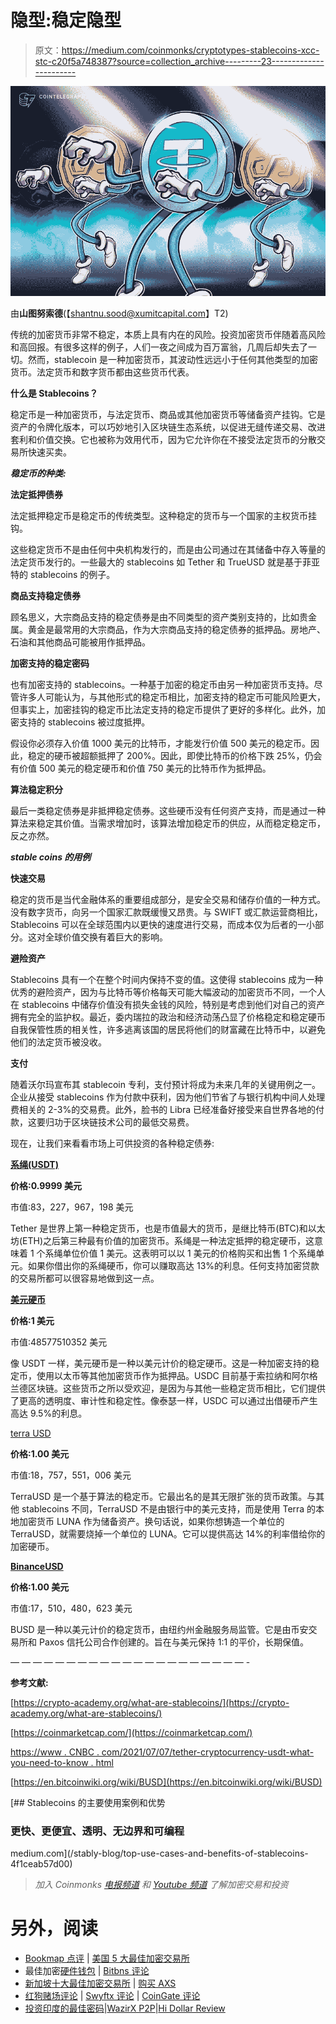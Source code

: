 # 隐型:稳定隐型

> 原文：<https://medium.com/coinmonks/cryptotypes-stablecoins-xcc-stc-c20f5a748387?source=collection_archive---------23----------------------->

![](img/32fcfc8981df53a4ebb099b9925db2ee.png)

由**山图努索德**(【shantnu.sood@xumitcapital.com】T2)

传统的加密货币非常不稳定，本质上具有内在的风险。投资加密货币伴随着高风险和高回报。有很多这样的例子，人们一夜之间成为百万富翁，几周后却失去了一切。然而，stablecoin 是一种加密货币，其波动性远远小于任何其他类型的加密货币。法定货币和数字货币都由这些货币代表。

**什么是 Stablecoins？**

稳定币是一种加密货币，与法定货币、商品或其他加密货币等储备资产挂钩。它是资产的令牌化版本，可以巧妙地引入区块链生态系统，以促进无缝传递交易、改进套利和价值交换。它也被称为效用代币，因为它允许你在不接受法定货币的分散交易所快速买卖。

***稳定币的种类:***

**法定抵押债券**

法定抵押稳定币是稳定币的传统类型。这种稳定的货币与一个国家的主权货币挂钩。

这些稳定货币不是由任何中央机构发行的，而是由公司通过在其储备中存入等量的法定货币发行的。一些最大的 stablecoins 如 Tether 和 TrueUSD 就是基于菲亚特的 stablecoins 的例子。

**商品支持稳定债券**

顾名思义，大宗商品支持的稳定债券是由不同类型的资产类别支持的，比如贵金属。黄金是最常用的大宗商品，作为大宗商品支持的稳定债券的抵押品。房地产、石油和其他商品可能被用作抵押品。

**加密支持的稳定密码**

也有加密支持的 stablecoins。一种基于加密的稳定币由另一种加密货币支持。尽管许多人可能认为，与其他形式的稳定币相比，加密支持的稳定币可能风险更大，但事实上，加密挂钩的稳定币比法定支持的稳定币提供了更好的多样化。此外，加密支持的 stablecoins 被过度抵押。

假设你必须存入价值 1000 美元的比特币，才能发行价值 500 美元的稳定币。因此，稳定的硬币被超额抵押了 200%。因此，即使比特币的价格下跌 25%，仍会有价值 500 美元的稳定硬币和价值 750 美元的比特币作为抵押品。

**算法稳定积分**

最后一类稳定债券是非抵押稳定债券。这些硬币没有任何资产支持，而是通过一种算法来稳定其价值。当需求增加时，该算法增加稳定币的供应，从而稳定稳定币，反之亦然。

***stable coins 的用例***

**快速交易**

稳定的货币是当代金融体系的重要组成部分，是安全交易和储存价值的一种方式。没有数字货币，向另一个国家汇款既缓慢又昂贵。与 SWIFT 或汇款运营商相比，Stablecoins 可以在全球范围内以更快的速度进行交易，而成本仅为后者的一小部分。这对全球价值交换有着巨大的影响。

**避险资产**

Stablecoins 具有一个在整个时间内保持不变的值。这使得 stablecoins 成为一种优秀的避险资产，因为与比特币等价格每天可能大幅波动的加密货币不同，一个人在 stablecoins 中储存价值没有损失金钱的风险，特别是考虑到他们对自己的资产拥有完全的监护权。最近，委内瑞拉的政治和经济动荡凸显了价格稳定和稳定硬币自我保管性质的相关性，许多逃离该国的居民将他们的财富藏在比特币中，以避免他们的法定货币被没收。

**支付**

随着沃尔玛宣布其 stablecoin 专利，支付预计将成为未来几年的关键用例之一。企业从接受 stablecoins 作为付款中获利，因为他们节省了与银行机构中间人处理费相关的 2-3%的交易费。此外，脸书的 Libra 已经准备好接受来自世界各地的付款，这要归功于区块链技术公司的最低交易费。

现在，让我们来看看市场上可供投资的各种稳定债券:

[**系绳(USDT)**](https://tether.to/en/)

**价格:0.9999 美元**

市值:83，227，967，198 美元

Tether 是世界上第一种稳定货币，也是市值最大的货币，是继比特币(BTC)和以太坊(ETH)之后第三种最有价值的加密货币。系绳是一种法定抵押的稳定硬币，这意味着 1 个系绳单位价值 1 美元。这表明可以以 1 美元的价格购买和出售 1 个系绳单元。如果你借出你的系绳硬币，你可以赚取高达 13%的利息。任何支持加密贷款的交易所都可以很容易地做到这一点。

[**美元硬币**](https://www.circle.com/en/usdc)

**价格:1 美元**

市值:48577510352 美元

像 USDT 一样，美元硬币是一种以美元计价的稳定硬币。这是一种加密支持的稳定币，使用以太币等其他加密货币作为抵押品。USDC 目前基于索拉纳和阿尔格兰德区块链。这些货币之所以受欢迎，是因为与其他一些稳定货币相比，它们提供了更高的透明度、审计性和稳定性。像泰瑟一样，USDC 可以通过出借硬币产生高达 9.5%的利息。

[terra USD](https://www.terra.money/)

**价格:1.00 美元**

市值:18，757，551，006 美元

TerraUSD 是一个基于算法的稳定币。它最出名的是其无限扩张的货币政策。与其他 stablecoins 不同，TerraUSD 不是由银行中的美元支持，而是使用 Terra 的本地加密货币 LUNA 作为储备资产。换句话说，如果你想铸造一个单位的 TerraUSD，就需要烧掉一个单位的 LUNA。它可以提供高达 14%的利率借给你的加密硬币。

[**BinanceUSD**](https://www.binance.com/en/busd)

**价格:1.00 美元**

市值:17，510，480，623 美元

BUSD 是一种以美元计价的稳定货币，由纽约州金融服务局监管。它是由币安交易所和 Paxos 信托公司合作创建的。旨在与美元保持 1:1 的平价，长期保值。

— — — — — — — — — — — — — — — — — — — — — -

**参考文献:**

[https://crypto-academy.org/what-are-stablecoins/](https://crypto-academy.org/what-are-stablecoins/)

[https://coinmarketcap.com/](https://coinmarketcap.com/)

[https://www . CNBC . com/2021/07/07/tether-cryptocurrency-usdt-what-you-need-to-know . html](https://www.cnbc.com/2021/07/07/tether-cryptocurrency-usdt-what-you-need-to-know.html)

[https://en.bitcoinwiki.org/wiki/BUSD](https://en.bitcoinwiki.org/wiki/BUSD)

[](/stably-blog/top-use-cases-and-benefits-of-stablecoins-4f1ceab57d00) [## Stablecoins 的主要使用案例和优势

### 更快、更便宜、透明、无边界和可编程

medium.com](/stably-blog/top-use-cases-and-benefits-of-stablecoins-4f1ceab57d00) 

> *加入 Coinmonks* [*电报频道*](https://t.me/coincodecap) *和* [*Youtube 频道*](https://www.youtube.com/c/coinmonks/videos) *了解加密交易和投资*

# 另外，阅读

*   [Bookmap 点评](https://coincodecap.com/bookmap-review-2021-best-trading-software) | [美国 5 大最佳加密交易所](https://coincodecap.com/crypto-exchange-usa)
*   最佳加密[硬件钱包](/coinmonks/hardware-wallets-dfa1211730c6) | [Bitbns 评论](/coinmonks/bitbns-review-38256a07e161)
*   [新加坡十大最佳加密交易所](https://coincodecap.com/crypto-exchange-in-singapore) | [购买 AXS](https://coincodecap.com/buy-axs-token)
*   [红狗赌场评论](https://coincodecap.com/red-dog-casino-review) | [Swyftx 评论](https://coincodecap.com/swyftx-review) | [CoinGate 评论](https://coincodecap.com/coingate-review)
*   [投资印度的最佳密码](https://coincodecap.com/best-crypto-to-invest-in-india-in-2021)|[WazirX P2P](https://coincodecap.com/wazirx-p2p)|[Hi Dollar Review](https://coincodecap.com/hi-dollar-review)